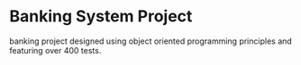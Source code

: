 # Banking System Project
banking project designed using object oriented programming principles and featuring over 400 tests.
